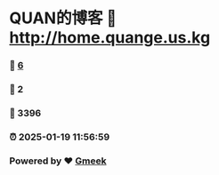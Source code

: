 # QUAN的博客 :link: http://home.quange.us.kg 
### :page_facing_up: [6](http://home.quange.us.kg/tag.html) 
### :speech_balloon: 2 
### :hibiscus: 3396 
### :alarm_clock: 2025-01-19 11:56:59 
### Powered by :heart: [Gmeek](https://github.com/Meekdai/Gmeek)
